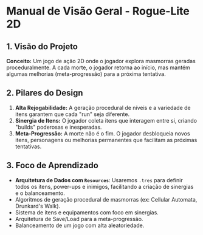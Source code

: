 # Manual de Visão Geral - Rogue-Lite 2D

## 1. Visão do Projeto

**Conceito:** Um jogo de ação 2D onde o jogador explora masmorras geradas proceduralmente. A cada morte, o jogador retorna ao início, mas mantém algumas melhorias (meta-progressão) para a próxima tentativa.

## 2. Pilares do Design

1.  **Alta Rejogabilidade:** A geração procedural de níveis e a variedade de itens garantem que cada "run" seja diferente.
2.  **Sinergia de Itens:** O jogador coleta itens que interagem entre si, criando "builds" poderosas e inesperadas.
3.  **Meta-Progressão:** A morte não é o fim. O jogador desbloqueia novos itens, personagens ou melhorias permanentes que facilitam as próximas tentativas.

## 3. Foco de Aprendizado

*   **Arquitetura de Dados com `Resources`**: Usaremos `.tres` para definir todos os itens, power-ups e inimigos, facilitando a criação de sinergias e o balanceamento.
*   Algoritmos de geração procedural de masmorras (ex: Cellular Automata, Drunkard's Walk).
*   Sistema de itens e equipamentos com foco em sinergias.
*   Arquitetura de Save/Load para a meta-progressão.
*   Balanceamento de um jogo com alta aleatoriedade.
